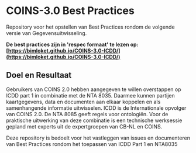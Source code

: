 # COINS-3.0 Best Practices 

Repository voor het opstellen van Best Practices rondom de volgende versie van Gegevensuitwisseling.

__De best practices zijn in 'respec formaat' te lezen op: [https://bimloket.github.io/COINS-3.0-ICDD/](https://bimloket.github.io/COINS-3.0-ICDD/)__

## Doel en Resultaat

Gebruikers van COINS 2.0 hebben aangegeven te willen overstappen op ICDD part 1 in combinatie met de NTA 8035. Daarmee kunnen partijen kaartgegevens, data en documenten aan elkaar koppelen en als samenhangende informatie uitwisselen. ICDD is de Internationale opvolger van COINS 2.0. De NTA 8085 geeft regels voor ontologiën. Voor de praktische uitwerking van deze combinatie is een technische werksessie gepland met experts uit de expertgroepen van CB-NL en COINS.

Deze repository is bedoelt voor het vastleggen van issues en documenteren van Best Practices rondom het toepassen van ICDD Part 1 en NTA8035
